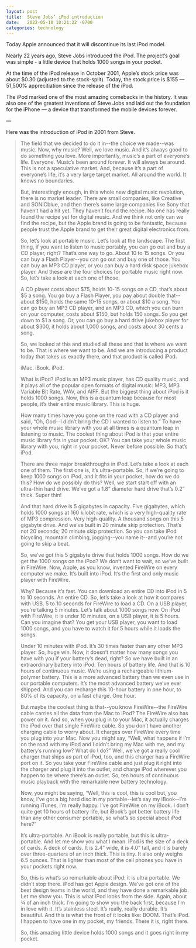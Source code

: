 ```yaml
---
layout: post
title:  Steve Jobs’ iPod introduction 
date:   2022-05-10 10:21:22 -0700
categories: technology
---
```


Today Apple announced that it will discontinue its last iPod model.

Nearly 22 years ago, Steve Jobs introduced the iPod.  The project’s goal was simple - a little device that holds 1000 songs in your pocket. 

At the time of the iPod release in October 2001, Apple’s stock price was about $0.30 (adjusted to the stock-split).  Today, the stock price is $155 — 51,500% apprecitiation since the release of the iPod. 

The iPod marked one of the most amazing comebacks in the history.  It was also one of the greatest inventions of Steve Jobs and laid out the foundation for the iPhone — a device that transformed the mobile devices forever. 

— 

Here was the introduction of iPod in 2001 from Steve. 

> The field that we decided to do it in--the choice we made--was music. Now, why music? Well, we love music. And it’s always good to do something you love. More importantly, music’s a part of everyone’s life. Everyone. Music’s been around forever. It will always be around. This is not a speculative market. And, because it’s a part of everyone’s life, it’s a very large target market. All around the world. It knows no boundaries.
> 
> But, interestingly enough, in this whole new digital music revolution, there is no market leader. There are small companies, like Creative and SONICblue, and then there’s some large companies like Sony that haven’t had a hit yet. They haven’t found the recipe. No one has really found the recipe yet for digital music. And we think not only can we find the recipe, but the Apple brand is going to be fantastic, because people trust the Apple brand to get their great digital electronics from.
> 
> So, let’s look at portable music. Let’s look at the landscape. The first thing, if you want to listen to music portably, you can go out and buy a CD player, right? That’s one way to go. About 10 to 15 songs. Or you can buy a Flash Player--you can go out and buy one of those. You can buy an MP3 CD player, or you can buy a hard disk space jukebox player. And these are the four choices for portable music right now. So, let’s take a look at each one of those.
> 
> A CD player costs about $75, holds 10-15 songs on a CD, that’s about $5 a song. You go buy a Flash Player, you pay about double that--about $150, holds the same 10-15 songs, or about $10 a song. You can go buy an MP3 CD player, and an MP3 CD, which you can burn on your computer, costs about $150, but holds 150 songs. So you get down to $1 a song. Or, you can go buy a hard drive jukebox player for about $300, it holds about 1,000 songs, and costs about 30 cents a song.
> 
> So, we looked at this and studied all these and that is where we want to be. That is where we want to be. And we are introducing a product today that takes us exactly there, and that product is called iPod.
> 
> iMac. iBook. iPod.
> 
> What is iPod? iPod is an MP3 music player, has CD quality music, and it plays all of the popular open formats of digital music: MP3, MP3 Variable Bit Rate, WAV, and AIFF. But the biggest thing about iPod is it holds 1000 songs. Now, this is a quantum leap because for most people, it’s their entire music library. This is huge.
> 
> How many times have you gone on the road with a CD player and said, “Oh, God--I didn’t bring the CD I wanted to listen to.” To have your whole music library with you at all times is a quantum leap in listening to music.
> The coolest thing about iPod is that your entire music library fits in your pocket. OK? You can take your whole music library with you, right in your pocket. Never before possible. So that’s iPod.
> 
> There are three major breakthroughs in iPod. Let’s take a look at each one of them. The first one is, it’s ultra-portable. So, if we’re going to keep 1000 songs on iPod, and it fits in your pocket, how do we do this? How do we possibly do this? Well, we start start off with an ultra-thin hard drive. We’ve got a 1.8” diameter hard drive that’s 0.2” thick. Super thin!
> 
> And that hard drive is 5 gigabytes in capacity. Five gigabytes, which holds 1000 songs at 160 kilobit rate, which is a very high-quality rate of MP3 compression. Very high-quality. A thousand songs on this 5 gigabyte drive. And we’ve built in 20 minute skip protection. That’s not 20 seconds; 20 minute skip protection. So you can take iPod bicycling, mountain climbing, jogging--you name it--and you’re not going to skip a beat.
> 
> So, we’ve got this 5 gigabyte drive that holds 1000 songs. How do we get the 1000 songs on the iPod? We don’t want to wait, so we’ve built in FireWire. Now, Apple, as you know, invented FireWire on every computer we make. It’s built into iPod. It’s the first and only music player with FireWire.
> 
> Why? Because it’s fast. You can download an entire CD into iPod in 5 to 10 seconds. An entire CD. So, let’s take a look at how it compares with USB. 5 to 10 seconds for FireWire to load a CD. On a USB player, you’re talking 5 minutes. Let’s talk about 1000 songs now. On iPod with FireWire, it is under 10 minutes, on a USB player, it is 5 hours. Can you imagine that? You get your USB player, you want to load 1000 songs, and you have to watch it for 5 hours while it loads the songs.
> 
> Under 10 minutes with iPod. It’s 30 times faster than any other MP3 player. So, huge win. Now, it doesn’t matter how many songs you have with you if your battery’s dead, right? So we have built in an extraordinary battery into iPod. Ten hours of battery life. And that is 10 hours of continuous music. We’re using a rechargeable lithium-polymer battery. This is a more advanced battery than we even use in our portable computers. It’s the most advanced battery we’ve ever shipped. And you can recharge this 10-hour battery in one hour, to 80% of its capacity, on a fast charge. One hour.
> 
> But maybe the coolest thing is that--you know FireWire--the FireWire cable carries all the data from the Mac to iPod? The FireWire also has power on it. And so, when you plug in to your Mac, it actually charges the iPod over that single FireWire cable. So you don’t have another charging cable to worry about. It charges over FireWire every time you plug into your Mac. Now you might say, “Well, what happens if I’m on the road with my iPod and I didn’t bring my Mac with me, and my battery’s running low? What do I do?” Well, we’ve got a really cool charger that ships as part of iPod, too, and this charger has a FireWire port on it. So you take your FireWire cable and just plug it right into the charger and plug it into the outlet, and charge iPod wherever you happen to be where there’s an outlet. So, ten hours of continuous music playback with the remarkable new battery technology.
> 
> Now, you might be saying, “Well, this is cool, this is cool but, you know, I’ve got a big hard disc in my portable--let’s say my iBook--I’m running iTunes, I’m really happy. I’ve got FireWire on my iBook. I don’t quite get 10 hours of battery life, but iBook’s got better battery life than any other consumer portable, so what’s so special about iPod here?”
> 
> It’s ultra-portable. An iBook is really portable, but this is ultra-portable. And let me show you what I mean. iPod is the size of a deck of cards. A deck of cards. It is 2.4” wide, it is 4.0” tall, and it is barely over three-quarters of an inch thick. This is tiny. It also only weighs 6.5 ounces. That is lighter than most of the cell phones you have in your pockets right now.
> 
> So, this is what’s so remarkable about iPod: it is ultra portable. We didn’t stop there. iPod has got Apple design. We’ve got one of the best design teams in the world, and they have done a remarkable job. Let me show you. This is what iPod looks from the side. Again, about ¾ of an inch thick. I’m going to show you the back first, because I’m in love with it. It’s stainless steel. It’s really, really durable. It’s beautiful. And this is what the front of it looks like: BOOM. That’s iPod. I happen to have one in my pocket, my friends. There it is, right there.
> 
> So, this amazing little device holds 1000 songs and it goes right in my pocket.